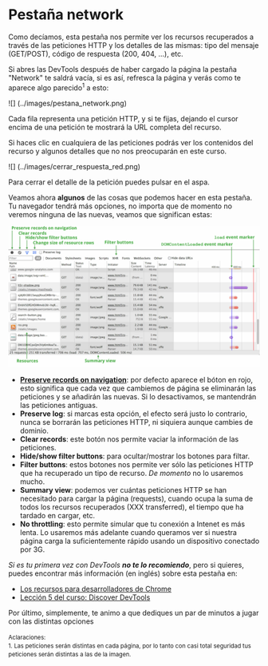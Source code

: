 # Pestaña network

Como decíamos, esta pestaña nos permite ver los recursos recuperados a través de las peticiones HTTP y los detalles de las mismas: tipo del mensaje (GET/POST), código de respuesta (200, 404, ...), etc.

Si abres las DevTools después de haber cargado la página la pestaña "Network" te saldrá vacía, si es así, refresca la página y verás como te aparece algo parecido<sup>1</sup> a esto:

![] (../images/pestana_network.png)

Cada fila representa una petición HTTP, y si te fijas, dejando el cursor encima de una petición te mostrará la URL completa del recurso.

Si haces clic en cualquiera de las peticiones podrás ver los contenidos del recurso y algunos detalles que no nos preocuparán en este curso.

![] (../images/cerrar_respuesta_red.png)

Para cerrar el detalle de la petición puedes pulsar en el aspa.

Veamos ahora **algunos** de las cosas que podemos hacer en esta pestaña. Tu navegador tendrá más opciones, no importa que de momento no veremos ninguna de las nuevas, veamos que significan estas:

![](../images/network-panel.png)

* **[Preserve records on navigation](https://developer.chrome.com/devtools/docs/network#preserving-the-network-log-upon-navigation)**: por defecto aparece el bóton en rojo, esto significa que cada vez que cambiemos de página se eliminarán las peticiones y se añadirán las nuevas. Si lo desactivamos, se mantendrán las peticiones antiguas.
* **Preserve log**: si marcas esta opción, el efecto será justo lo contrario, nunca se borrarán las peticiones HTTP, ni siquiera aunque cambies de dominio.
* **Clear records**: este botón nos permite vaciar la información de las peticiones.
* **Hide/show filter buttons**: para ocultar/mostrar los botones para filtar.
* **Filter buttons**: estos botones nos permite ver sólo las peticiones HTTP que ha recuperado un tipo de recurso. *De momento* no lo usaremos mucho.
* **Summary view**: podemos ver cuántas peticiones HTTP se han necesitado para cargar la página (requests), cuando ocupa la suma de todos los recursos recuperados (XXX transferred), el tiempo que ha tardado en cargar, etc.
* **No throttling**: esto permite simular que tu conexión a Intenet es más lenta. Lo usaremos más adelante cuando queramos ver si nuestra página carga la suficientemente rápido usando un dispositivo conectado por 3G.

*Si es tu primera vez con DevTools **no te lo recomiendo***, pero si quieres, puedes encontrar más información (en inglés) sobre esta pestaña en:
* [Los recursos para desarrolladores de Chrome](https://developer.chrome.com/devtools/docs/network#preserving-the-network-log-upon-navigation)
* [Lección 5 del curso: Discover DevTools](https://www.codeschool.com/courses/discover-devtools)

Por último, simplemente, te animo a que dediques un par de minutos a jugar con las distintas opciones

<small>Aclaraciones:</small><br>
<small>1. Las peticiones serán distintas en cada página, por lo tanto con casi total seguridad tus peticiones serán distintas a las de la imagen.</small><br>